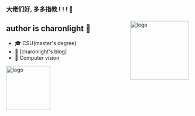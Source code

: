### 大佬们好, 多多指教 ! ! ! 👋

<img src="https://github-readme-stats.vercel.app/api?username=charonlight&show_icons=true" alt="logo" height="160" align="right" style="margin: 5px; margin-bottom: 20px;" />

## author is charonlight 👋
- 🎓 CSU(master's degree)
- 📖 [charonlight's blog]
- 🔭 Computer vision
<img src="https://github-profile-trophy.vercel.app/?username=charonlight&theme=flat" alt="logo" height="120" align="center" style="margin: auto; margin-bottom: 20px;" />

<!--
**charonlight/charonlight** is a ✨ _special_ ✨ repository because its `README.md` (this file) appears on your GitHub profile.

Here are some ideas to get you started:

- 🔭 I’m currently working on ...
- 🌱 I’m currently learning ...
- 👯 I’m looking to collaborate on ...
- 🤔 I’m looking for help with ...
- 💬 Ask me about ...
- 📫 How to reach me: ...
- 😄 Pronouns: ...
- ⚡ Fun fact: ...
-->
